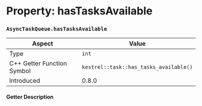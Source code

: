 
# Property: hasTasksAvailable
### `AsyncTaskQueue.hasTasksAvailable`

| Aspect | Value |
| --- | --- |
| Type | `int` |
| C++ Getter Function Symbol | `kestrel::task::has_tasks_available()` |
| Introduced | 0.8.0 |

#### Getter Description

